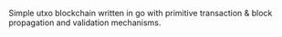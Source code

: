 Simple utxo blockchain written in go with primitive transaction & block propagation and validation mechanisms.